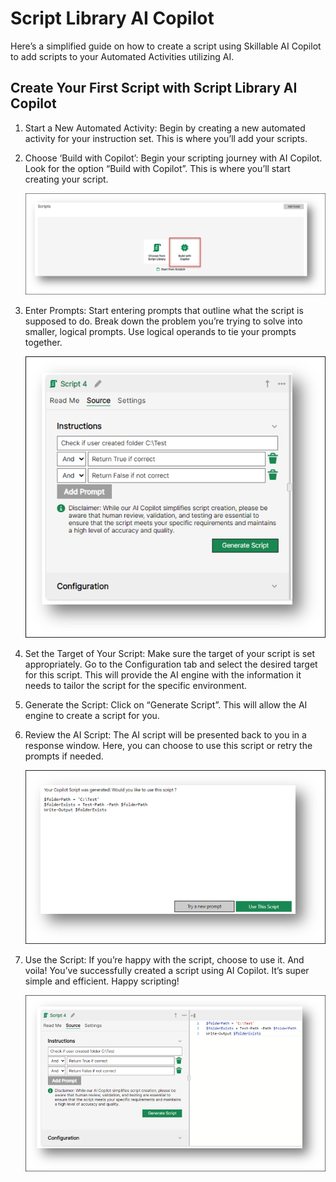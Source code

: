 # Script Library AI Copilot

Here’s a simplified guide on how to create a script using Skillable AI Copilot to add scripts to your Automated Activities utilizing AI.

## Create Your First Script with Script Library AI Copilot

1. Start a New Automated Activity: Begin by creating a new automated activity for your instruction set. This is where you’ll add your scripts.

1. Choose ‘Build with Copilot’: Begin your scripting journey with AI Copilot. Look for the option “Build with Copilot”. This is where you’ll start creating your script.

    ![Built with Copilot](images/built-with-copilot.png)

1.	Enter Prompts: Start entering prompts that outline what the script is supposed to do. Break down the problem you’re trying to solve into smaller, logical prompts. Use logical operands to tie your prompts together.

    ![Script Source AI Prompt](images/script-source-ai-prompt.png)

1.	Set the Target of Your Script: Make sure the target of your script is set appropriately. Go to the Configuration tab and select the desired target for this script. This will provide the AI engine with the information it needs to tailor the script for the specific environment.

1.	Generate the Script: Click on “Generate Script”. This will allow the AI engine to create a script for you.

1.	Review the AI Script: The AI script will be presented back to you in a response window. Here, you can choose to use this script or retry the prompts if needed.

    ![AI Script Response](images/ai-script-response.png)

1.	Use the Script: If you’re happy with the script, choose to use it.
And voila! You’ve successfully created a script using AI Copilot. It’s super simple and efficient. Happy scripting! 

    ![AI Generated Script](images/ai-generated-script.png)
